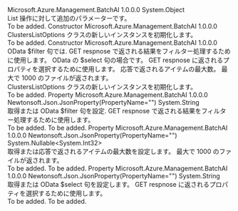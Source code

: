 <Type Name="ClustersListOptions" FullName="Microsoft.Azure.Management.BatchAI.Models.ClustersListOptions">
  <TypeSignature Language="C#" Value="public class ClustersListOptions" />
  <TypeSignature Language="ILAsm" Value=".class public auto ansi beforefieldinit ClustersListOptions extends System.Object" />
  <TypeSignature Language="DocId" Value="T:Microsoft.Azure.Management.BatchAI.Models.ClustersListOptions" />
  <TypeSignature Language="VB.NET" Value="Public Class ClustersListOptions" />
  <TypeSignature Language="F#" Value="type ClustersListOptions = class" />
  <AssemblyInfo>
    <AssemblyName>Microsoft.Azure.Management.BatchAI</AssemblyName>
    <AssemblyVersion>1.0.0.0</AssemblyVersion>
  </AssemblyInfo>
  <Base>
    <BaseTypeName>System.Object</BaseTypeName>
  </Base>
  <Interfaces />
  <Docs>
    <summary>
            List 操作に対して追加のパラメーターです。
            </summary>
    <remarks>To be added.</remarks>
  </Docs>
  <Members>
    <Member MemberName=".ctor">
      <MemberSignature Language="C#" Value="public ClustersListOptions ();" />
      <MemberSignature Language="ILAsm" Value=".method public hidebysig specialname rtspecialname instance void .ctor() cil managed" />
      <MemberSignature Language="DocId" Value="M:Microsoft.Azure.Management.BatchAI.Models.ClustersListOptions.#ctor" />
      <MemberSignature Language="VB.NET" Value="Public Sub New ()" />
      <MemberType>Constructor</MemberType>
      <AssemblyInfo>
        <AssemblyName>Microsoft.Azure.Management.BatchAI</AssemblyName>
        <AssemblyVersion>1.0.0.0</AssemblyVersion>
      </AssemblyInfo>
      <Parameters />
      <Docs>
        <summary>
            ClustersListOptions クラスの新しいインスタンスを初期化します。
            </summary>
        <remarks>To be added.</remarks>
      </Docs>
    </Member>
    <Member MemberName=".ctor">
      <MemberSignature Language="C#" Value="public ClustersListOptions (string filter = null, string select = null, Nullable&lt;int&gt; maxResults = null);" />
      <MemberSignature Language="ILAsm" Value=".method public hidebysig specialname rtspecialname instance void .ctor(string filter, string select, valuetype System.Nullable`1&lt;int32&gt; maxResults) cil managed" />
      <MemberSignature Language="DocId" Value="M:Microsoft.Azure.Management.BatchAI.Models.ClustersListOptions.#ctor(System.String,System.String,System.Nullable{System.Int32})" />
      <MemberSignature Language="VB.NET" Value="Public Sub New (Optional filter As String = null, Optional select As String = null, Optional maxResults As Nullable(Of Integer) = null)" />
      <MemberSignature Language="F#" Value="new Microsoft.Azure.Management.BatchAI.Models.ClustersListOptions : string * string * Nullable&lt;int&gt; -&gt; Microsoft.Azure.Management.BatchAI.Models.ClustersListOptions" Usage="new Microsoft.Azure.Management.BatchAI.Models.ClustersListOptions (filter, select, maxResults)" />
      <MemberType>Constructor</MemberType>
      <AssemblyInfo>
        <AssemblyName>Microsoft.Azure.Management.BatchAI</AssemblyName>
        <AssemblyVersion>1.0.0.0</AssemblyVersion>
      </AssemblyInfo>
      <Parameters>
        <Parameter Name="filter" Type="System.String" />
        <Parameter Name="select" Type="System.String" />
        <Parameter Name="maxResults" Type="System.Nullable&lt;System.Int32&gt;" />
      </Parameters>
      <Docs>
        <param name="filter">OData $filter 句では. GET respnose で返される結果をフィルター処理するために使用します。</param>
        <param name="select">OData の $select 句の場合です。 GET respnose に返されるプロパティを選択するために使用します。</param>
        <param name="maxResults">応答で返されるアイテムの最大数。 最大で 1000 のファイルが返されます。</param>
        <summary>
            ClustersListOptions クラスの新しいインスタンスを初期化します。
            </summary>
        <remarks>To be added.</remarks>
      </Docs>
    </Member>
    <Member MemberName="Filter">
      <MemberSignature Language="C#" Value="public string Filter { get; set; }" />
      <MemberSignature Language="ILAsm" Value=".property instance string Filter" />
      <MemberSignature Language="DocId" Value="P:Microsoft.Azure.Management.BatchAI.Models.ClustersListOptions.Filter" />
      <MemberSignature Language="VB.NET" Value="Public Property Filter As String" />
      <MemberSignature Language="F#" Value="member this.Filter : string with get, set" Usage="Microsoft.Azure.Management.BatchAI.Models.ClustersListOptions.Filter" />
      <MemberType>Property</MemberType>
      <AssemblyInfo>
        <AssemblyName>Microsoft.Azure.Management.BatchAI</AssemblyName>
        <AssemblyVersion>1.0.0.0</AssemblyVersion>
      </AssemblyInfo>
      <Attributes>
        <Attribute>
          <AttributeName>Newtonsoft.Json.JsonProperty(PropertyName="")</AttributeName>
        </Attribute>
      </Attributes>
      <ReturnValue>
        <ReturnType>System.String</ReturnType>
      </ReturnValue>
      <Docs>
        <summary>
            取得または OData $filter 句を設定. GET respnose で返される結果をフィルター処理するために使用します。
            </summary>
        <value>To be added.</value>
        <remarks>To be added.</remarks>
      </Docs>
    </Member>
    <Member MemberName="MaxResults">
      <MemberSignature Language="C#" Value="public Nullable&lt;int&gt; MaxResults { get; set; }" />
      <MemberSignature Language="ILAsm" Value=".property instance valuetype System.Nullable`1&lt;int32&gt; MaxResults" />
      <MemberSignature Language="DocId" Value="P:Microsoft.Azure.Management.BatchAI.Models.ClustersListOptions.MaxResults" />
      <MemberSignature Language="VB.NET" Value="Public Property MaxResults As Nullable(Of Integer)" />
      <MemberSignature Language="F#" Value="member this.MaxResults : Nullable&lt;int&gt; with get, set" Usage="Microsoft.Azure.Management.BatchAI.Models.ClustersListOptions.MaxResults" />
      <MemberType>Property</MemberType>
      <AssemblyInfo>
        <AssemblyName>Microsoft.Azure.Management.BatchAI</AssemblyName>
        <AssemblyVersion>1.0.0.0</AssemblyVersion>
      </AssemblyInfo>
      <Attributes>
        <Attribute>
          <AttributeName>Newtonsoft.Json.JsonProperty(PropertyName="")</AttributeName>
        </Attribute>
      </Attributes>
      <ReturnValue>
        <ReturnType>System.Nullable&lt;System.Int32&gt;</ReturnType>
      </ReturnValue>
      <Docs>
        <summary>
            取得または応答で返されるアイテムの最大数を設定します。
            最大で 1000 のファイルが返されます。
            </summary>
        <value>To be added.</value>
        <remarks>To be added.</remarks>
      </Docs>
    </Member>
    <Member MemberName="Select">
      <MemberSignature Language="C#" Value="public string Select { get; set; }" />
      <MemberSignature Language="ILAsm" Value=".property instance string Select" />
      <MemberSignature Language="DocId" Value="P:Microsoft.Azure.Management.BatchAI.Models.ClustersListOptions.Select" />
      <MemberSignature Language="VB.NET" Value="Public Property Select As String" />
      <MemberSignature Language="F#" Value="member this.Select : string with get, set" Usage="Microsoft.Azure.Management.BatchAI.Models.ClustersListOptions.Select" />
      <MemberType>Property</MemberType>
      <AssemblyInfo>
        <AssemblyName>Microsoft.Azure.Management.BatchAI</AssemblyName>
        <AssemblyVersion>1.0.0.0</AssemblyVersion>
      </AssemblyInfo>
      <Attributes>
        <Attribute>
          <AttributeName>Newtonsoft.Json.JsonProperty(PropertyName="")</AttributeName>
        </Attribute>
      </Attributes>
      <ReturnValue>
        <ReturnType>System.String</ReturnType>
      </ReturnValue>
      <Docs>
        <summary>
            取得または OData $select 句を設定します。 GET respnose に返されるプロパティを選択するために使用します。
            </summary>
        <value>To be added.</value>
        <remarks>To be added.</remarks>
      </Docs>
    </Member>
  </Members>
</Type>